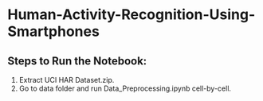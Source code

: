 # Human-Activity-Recognition-Using-Smartphones
## Steps to Run the Notebook:

1. Extract UCI HAR Dataset.zip.
2. Go to data folder and run Data_Preprocessing.ipynb cell-by-cell.

